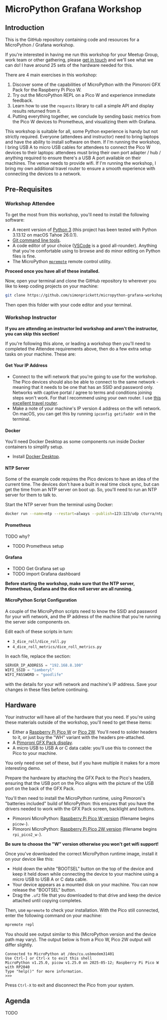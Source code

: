 # MicroPython Grafana Workshop

## Introduction

This is the GitHub repository containing code and resources for a MicroPython / Grafana workshop.  

If you're interested in having me run this workshop for your Meetup Group, work team or other gathering, please [get in touch](https://simonprickett.dev/contact/) and we'll see what we can do!  I have around 25 sets of the hardware needed for this.

There are 4 main exercises in this workshop:

1. Discover some of the capabilities of MicroPython with the Pimoroni GFX Pack for the Raspberry Pi Pico W.
1. Try out the MicroPython REPL on a Pico W and experience immediate feedback.
1. Learn how to use the `requests` library to call a simple API and display results returned from it.
1. Putting everything together, we conclude by sending basic metrics from the Pico W devices to Prometheus, and visualizing them with Grafana.

This workshop is suitable for all, some Python experience is handy but not strictly required.  Everyone (attendees and instructor) need to bring laptops and have the ability to install software on them.  If I'm running the workshop, I bring USB A to micro USB cables for attendees to connect the Pico W devices to their laptops: attendees must bring their own port adapter / hub / anything required to ensure there's a USB A port available on their machines.  The venue needs to provide wifi.  If I'm running the workshop, I bring my own additional travel router to ensure a smooth experience with connecting the devices to a network. 

## Pre-Requisites

### Workshop Attendee

To get the most from this workshop, you'll need to install the following software:

* A recent version of [Python 3](https://www.python.org/downloads/) (this project has been tested with Python 3.13.12 on macOS Tahoe 26.0.1).
* [Git command line tools](https://git-scm.com/downloads).
* A code editor of your choice ([VSCode](https://code.visualstudio.com/) is a good all-rounder).  Anything that you're comfortable using to browse and do minor editing on Python files is fine.
* The MicroPython [`mpremote`](https://docs.micropython.org/en/latest/reference/mpremote.html) remote control utility.

**Proceed once you have all of these installed.**

Now, open your terminal and clone the GitHub repository to wherever you like to keep coding projects on your machine:

```bash
git clone https://github.com/simonprickett/micropython-grafana-workshop.git
```

Then open this folder with your code editor and your terminal.

### Workshop Instructor

**If you are attending an instructor led workshop and aren't the instructor, you can skip this section!**

If you're following this alone, or leading a workshop then you'll need to completed the Attendee requirements above, then do a few extra setup tasks on your machine.  These are:

#### Get Your IP Address

* Connect to the wifi network that you're going to use for the workshop.  The Pico devices should also be able to connect to the same network - meaning that it needs to be one that has an SSID and password only.  Networks with captive portal / agree to terms and conditions joining steps won't work.  For that I recommend using your own router.  I use [this excellent travel router](https://www.gl-inet.com/products/gl-mt3000/).
* Make a note of your machine's IP version 4 address on the wifi network. On macOS, you can get this by running `ipconfig getifaddr en0` in the terminal.

#### Docker

You'll need Docker Desktop as some components run inside Docker containers to simplify setup.

* Install [Docker Desktop](https://www.docker.com/products/docker-desktop/).

#### NTP Server

Some of the example code requires the Pico devices to have an idea of the current time.  The devices don't have a built in real time clock sync, but can get the time from an NTP server on boot up.  So, you'll need to run an NTP server for them to talk to.

Start the NTP server from the terminal using Docker:

```bash
docker run --name=ntp --restart=always --publish=123:123/udp cturra/ntp
```

#### Prometheus

TODO why?

* TODO Prometheus setup

#### Grafana

* TODO Get Grafana set up
* TODO import Grafana dashboard

**Before starting the workshop, make sure that the NTP server, Prometheus, Grafana and the dice roll server are all running.**

#### MicroPython Script Configuration

A couple of the MicroPython scripts need to know the SSID and password for your wifi network, and the IP address of the machine that you're running the server side components on.

Edit each of these scripts in turn:

* `3_dice_roll/dice_roll.py`
* `4_dice_roll_metrics/dice_roll_metrics.py`

In each file, replace the section:

```python
SERVER_IP_ADDRESS = "192.168.8.100"
WIFI_SSID = "iamberyl"
WIFI_PASSWORD = "goodlife"
```

with the details for your wifi network and machine's IP address. Save your changes in these files before continuing.

## Hardware

Your instructor will have all of the hardware that you need. If you're using these materials outside of the workshop, you'll need to get these items:

* Either a [Raspberry Pi Pico W](https://shop.pimoroni.com/products/raspberry-pi-pico-w?variant=40059369652307) or [Pico 2W](https://shop.pimoroni.com/products/raspberry-pi-pico-2-w?variant=54852253024635).  You'll need to solder headers to it, or just buy the "WH" variant with the headers pre-attached.
* A [Pimoroni GFX Pack display](https://shop.pimoroni.com/products/pico-gfx-pack?variant=40414469062739).
* A micro USB to USB A or C data cable: you'll use this to connect the Pico to your machine.

You only need one set of these, but if you have multiple it makes for a more interesting demo.

Prepare the hardware by attaching the GFX Pack to the Pico's headers, ensuring that the USB port on the Pico aligns with the picture of the USB port on the back of the GFX Pack.

You'll then need to install the MicroPython runtime, using Pimoroni's "batteries included" build of MicroPython: this ensures that you have the drivers needed to work with the GFX Pack screen, backlight and buttons.

* Pimoroni MicroPython: [Raspberry Pi Pico W version](https://github.com/pimoroni/pimoroni-pico/releases) (filename begins `picow-`).
* Pimoroni MicroPython: [Raspberry Pi Pico 2W version](https://github.com/pimoroni/pimoroni-pico-rp2350/releases) (filename begins `rpi_pico2_w-`).

**Be sure to choose the "W" version otherwise you won't get wifi support!**

Once you've downloaded the correct MicroPython runtime image, install it on your device like this:

* Hold down the white "BOOTSEL" button on the top of the device and keep it held down while connecting the device to your machine using a micro USB to USB A or C data cable.
* Your device appears as a mounted disk on your machine.  You can now release the "BOOTSEL" button.
* Drag the `.uf2` file that you downloaded to that drive and keep the device attached until copying completes.

Then, use `mpremote` to check your installation. With the Pico still connected, enter the following command on your machine:

```bash
mpremote repl
```

You should see output similar to this (MicroPython version and the device path may vary). The output below is from a Pico W, Pico 2W output will differ slightly.

```
Connected to MicroPython at /dev/cu.usbmodem31401
Use Ctrl-] or Ctrl-x to exit this shell
MicroPython v1.25.0, picow v1.25.0 on 2025-05-12; Raspberry Pi Pico W with RP2040
Type "help()" for more information.
>>>
```

Press `Ctrl-X` to exit and disconnect the Pico from your system.

## Agenda

TODO
